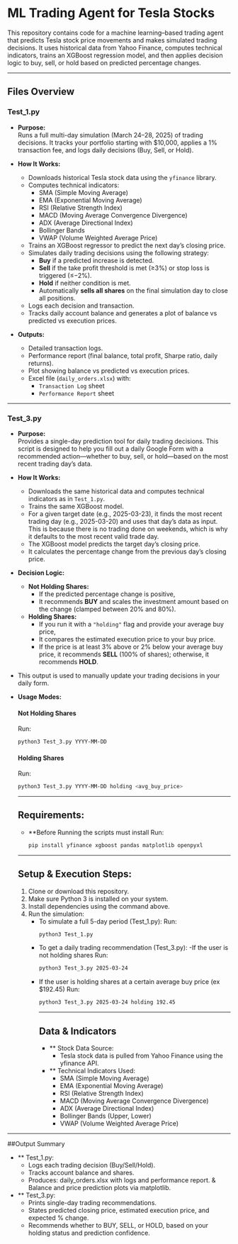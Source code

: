 # ML Trading Agent for Tesla Stocks

This repository contains code for a machine learning–based trading agent that predicts Tesla stock price movements and makes simulated trading decisions. It uses historical data from Yahoo Finance, computes technical indicators, trains an XGBoost regression model, and then applies decision logic to buy, sell, or hold based on predicted percentage changes.

---

## Files Overview

### Test_1.py

- **Purpose:**  
  Runs a full multi-day simulation (March 24–28, 2025) of trading decisions. It tracks your portfolio starting with \$10,000, applies a 1% transaction fee, and logs daily decisions (Buy, Sell, or Hold).

- **How It Works:**  
  - Downloads historical Tesla stock data using the `yfinance` library.
  - Computes technical indicators:
    - SMA (Simple Moving Average)
    - EMA (Exponential Moving Average)
    - RSI (Relative Strength Index)
    - MACD (Moving Average Convergence Divergence)
    - ADX (Average Directional Index)
    - Bollinger Bands
    - VWAP (Volume Weighted Average Price)
  - Trains an XGBoost regressor to predict the next day’s closing price.
  - Simulates daily trading decisions using the following strategy:
    - **Buy** if a predicted increase is detected.
    - **Sell** if the take profit threshold is met (≥3%) or stop loss is triggered (≤−2%).
    - **Hold** if neither condition is met.
    - Automatically **sells all shares** on the final simulation day to close all positions.
  - Logs each decision and transaction.
  - Tracks daily account balance and generates a plot of balance vs predicted vs execution prices.

- **Outputs:**
  - Detailed transaction logs.
  - Performance report (final balance, total profit, Sharpe ratio, daily returns).
  - Plot showing balance vs predicted vs execution prices.
  - Excel file (`daily_orders.xlsx`) with:
    - `Transaction Log` sheet
    - `Performance Report` sheet

---

### Test_3.py

- **Purpose:**  
  Provides a single-day prediction tool for daily trading decisions. This script is designed to help you fill out a daily Google Form with a recommended action—whether to buy, sell, or hold—based on the most recent trading day’s data.

- **How It Works:**  
  - Downloads the same historical data and computes technical indicators as in `Test_1.py`.
  - Trains the same XGBoost model.
  - For a given target date (e.g., 2025-03-23), it finds the most recent trading day (e.g., 2025-03-20) and uses that day’s data as input.  
    This is because there is no trading done on weekends, which is why it defaults to the most recent valid trade day.
  - The XGBoost model predicts the target day’s closing price.
  - It calculates the percentage change from the previous day’s closing price.

- **Decision Logic:**
  - **Not Holding Shares:**
    - If the predicted percentage change is positive,
    - It recommends **BUY** and scales the investment amount based on the change (clamped between 20% and 80%).
  - **Holding Shares:**
    - If you run it with a `"holding"` flag and provide your average buy price,
    - It compares the estimated execution price to your buy price.
    - If the price is at least 3% above or 2% below your average buy price, it recommends **SELL** (100% of shares); otherwise, it recommends **HOLD**.

- This output is used to manually update your trading decisions in your daily form.

- **Usage Modes:**

  #### Not Holding Shares  
  Run:
  ```bash
  python3 Test_3.py YYYY-MM-DD
  ```
   #### Holding Shares  
  Run:
  ```bash
  python3 Test_3.py YYYY-MM-DD holding <avg_buy_price>
  ```
  ---
  ## Requirements:
  - **Before Running the scripts must install
    Run:
      ```bash
      pip install yfinance xgboost pandas matplotlib openpyxl
    ```
      
   ---
  ## Setup & Execution Steps:
  1. Clone or download this repository.
  2. Make sure Python 3 is installed on your system.
  3. Install dependencies using the command above.
  4. Run the simulation:
       - To simulate a full 5-day period (Test_1.py):
           Run:
         ```bash
         python3 Test_1.py
         ```
      - To get a daily trading recommendation (Test_3.py):
          -If the user is not holding shares
        Run:
        ```bash
        python3 Test_3.py 2025-03-24
        ```
     - If the user is holding shares at a certain average buy price (ex $192.45)
       Run:
       ```bash
       python3 Test_3.py 2025-03-24 holding 192.45
       ```
       ---
       ## Data & Indicators
       - ** Stock Data Source:
           - Tesla stock data is pulled from Yahoo Finance using the yfinance API.
       - ** Technical Indicators Used:
           - SMA (Simple Moving Average)
           - EMA (Exponential Moving Average)
           - RSI (Relative Strength Index)
           - MACD (Moving Average Convergence Divergence)
           - ADX (Average Directional Index)
           - Bollinger Bands (Upper, Lower)
           - VWAP (Volume Weighted Average Price)
---
##Output Summary 
- ** Test_1.py:
    - Logs each trading decision (Buy/Sell/Hold).
    - Tracks account balance and shares.
    - Produces: daily_orders.xlsx with logs and performance report. & Balance and price prediction plots via matplotlib.
- ** Test_3.py:
    - Prints single-day trading recommendations.
    - States predicted closing price, estimated execution price, and expected % change.
    - Recommends whether to BUY, SELL, or HOLD, based on your holding status and prediction confidence.


       
                
  
